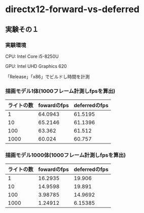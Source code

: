 # directx12-forward-vs-deferred

## 実験その１

### 実験環境

CPU: Intel Core i5-8250U

GPU: Intel UHD Graphics 620

「Release」「x86」でビルドし時間を計測

### 描画モデル1体(1000フレーム計測しfpsを算出)

|  ライトの数 | fowardのfps |  deferredのfps  | 
| ---- | ---- | ---- |
| 1 | 64.0943 | 61.5195 | 
|  10  | 65.2146 | 61.1396 | 
|  100  | 63.362 | 61.512 | 
|  1000  | 60.024 | 60.757 | 

### 描画モデル1000体(1000フレーム計測しfpsを算出)

|  ライトの数 | fowardのfps |  deferredのfps  | 
| ---- | ---- | ---- |
| 1 | 16.2935 | 19.906 | 
|  10  | 14.9598 | 19.891 | 
|  100  | 3.98785 | 14.9692 | 
|  1000  | 1.24912 | 6.15385 | 
